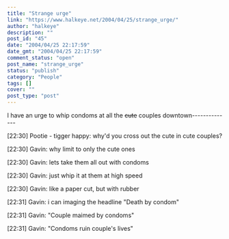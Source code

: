 ```yaml
---
title: "Strange urge"
link: "https://www.halkeye.net/2004/04/25/strange_urge/"
author: "halkeye"
description: ""
post_id: "45"
date: "2004/04/25 22:17:59"
date_gmt: "2004/04/25 22:17:59"
comment_status: "open"
post_name: "strange_urge"
status: "publish"
category: "People"
tags: []
cover: ""
post_type: "post"
---
```


I have an urge to whip condoms at all the <s>cute</s> couples downtown--------------  

[22:30] Pootie - tigger happy: why'd you cross out the cute in cute couples?  

[22:30] Gavin: why limit to only the cute ones  

[22:30] Gavin: lets take them all out with condoms  

[22:30] Gavin: just whip it at them at high speed  

[22:30] Gavin: like a paper cut, but with rubber  

[22:31] Gavin: i can imaging the headline "Death by condom"  

[22:31] Gavin: "Couple maimed by condoms"  

[22:31] Gavin: "Condoms ruin couple's lives"